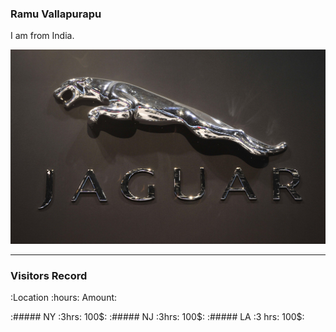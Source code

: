 ### Ramu Vallapurapu

I am from India.

![Jaguar](images/jaguar.jpg)

---

### Visitors Record

:Location :hours:  Amount:
 
:##### NY :3hrs:    100$:
:##### NJ :3hrs:    100$:
:##### LA :3 hrs:   100$: 
